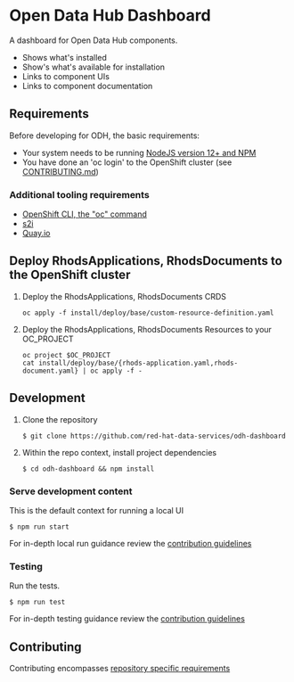 # Open Data Hub Dashboard

A dashboard for Open Data Hub components.

- Shows what's installed
- Show's what's available for installation
- Links to component UIs
- Links to component documentation

## Requirements
Before developing for ODH, the basic requirements:
* Your system needs to be running [NodeJS version 12+ and NPM](https://nodejs.org/)
* You have done an 'oc login' to the OpenShift cluster (see [CONTRIBUTING.md](./CONTRIBUTING.md))
  
### Additional tooling requirements
* [OpenShift CLI, the "oc" command](https://docs.openshift.com/enterprise/3.2/cli_reference/get_started_cli.html#installing-the-cli)
* [s2i](https://github.com/openshift/source-to-image)
* [Quay.io](https://quay.io/)

## Deploy RhodsApplications, RhodsDocuments to the OpenShift cluster
   1. Deploy the RhodsApplications, RhodsDocuments CRDS
      ```
      oc apply -f install/deploy/base/custom-resource-definition.yaml
      ```

   2. Deploy the RhodsApplications, RhodsDocuments Resources to your OC_PROJECT
      ```
      oc project $OC_PROJECT
      cat install/deploy/base/{rhods-application.yaml,rhods-document.yaml} | oc apply -f -
      ```

## Development
   1. Clone the repository
      ```
      $ git clone https://github.com/red-hat-data-services/odh-dashboard
      ```

   1. Within the repo context, install project dependencies
      ```
      $ cd odh-dashboard && npm install
      ```

### Serve development content
This is the default context for running a local UI

  ```
  $ npm run start
  ```

For in-depth local run guidance review the [contribution guidelines](./CONTRIBUTING.md#Serving%20Content)


### Testing
Run the tests.

  ```
  $ npm run test
  ```

For in-depth testing guidance review the [contribution guidelines](./CONTRIBUTING.md#Testing)

## Contributing
Contributing encompasses [repository specific requirements](./CONTRIBUTING.md)
